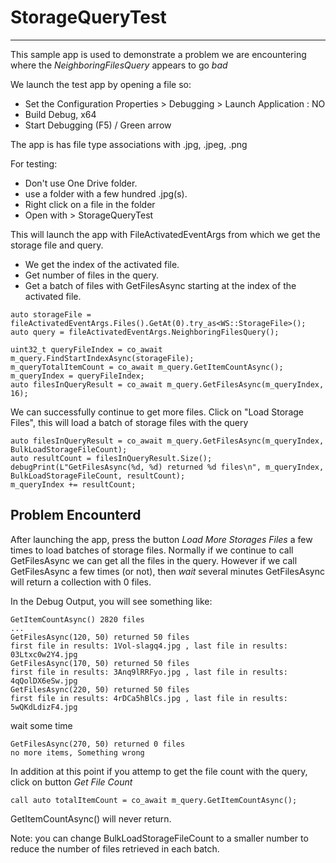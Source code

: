 # StorageQueryTest
------
This sample app is used to demonstrate a problem we are encountering where the *NeighboringFilesQuery* appears to go *bad*

We launch the test app by opening a file so:

* Set the Configuration Properties > Debugging > Launch Application : NO
* Build Debug, x64
* Start Debugging (F5) / Green arrow

The app is has file type associations with .jpg, .jpeg, .png

For testing:
* Don't use One Drive folder.
* use a folder with a few hundred .jpg(s).
* Right click on a file in the folder
* Open with > StorageQueryTest

This will launch the app with FileActivatedEventArgs from which we get the storage file and query.
* We get the index of the activated file.
* Get number of files in the query.
* Get a batch of files with GetFilesAsync starting at the index of the activated file.

```
auto storageFile = fileActivatedEventArgs.Files().GetAt(0).try_as<WS::StorageFile>();
auto query = fileActivatedEventArgs.NeighboringFilesQuery();

uint32_t queryFileIndex = co_await m_query.FindStartIndexAsync(storageFile);
m_queryTotalItemCount = co_await m_query.GetItemCountAsync();
m_queryIndex = queryFileIndex;
auto filesInQueryResult = co_await m_query.GetFilesAsync(m_queryIndex, 16);
```
We can successfully continue to get more files.
Click on "Load Storage Files", this will load a batch of storage files with the query
```
auto filesInQueryResult = co_await m_query.GetFilesAsync(m_queryIndex, BulkLoadStorageFileCount);
auto resultCount = filesInQueryResult.Size();
debugPrint(L"GetFilesAsync(%d, %d) returned %d files\n", m_queryIndex, BulkLoadStorageFileCount, resultCount);
m_queryIndex += resultCount;
```
## Problem Encounterd ##
After launching the app, press the button *Load More Storages Files* a few times to load batches of storage files.  Normally if we continue to call GetFilesAsync we can get all the files in the query. However if we call GetFilesAsync a few times (or not), then *wait* several minutes
GetFilesAsync will return a collection with 0 files. 

In the Debug Output, you will see something like:
```
GetItemCountAsync() 2820 files
...
GetFilesAsync(120, 50) returned 50 files
first file in results: 1Vol-slagq4.jpg , last file in results: 03Ltxc0w2Y4.jpg 
GetFilesAsync(170, 50) returned 50 files
first file in results: 3Anq9lRRFyo.jpg , last file in results: 4qQolDX6eSw.jpg 
GetFilesAsync(220, 50) returned 50 files
first file in results: 4rDCa5hBlCs.jpg , last file in results: 5wQKdLdizF4.jpg 

```
wait some time
```
GetFilesAsync(270, 50) returned 0 files
no more items, Something wrong
```
In addition at this point if you attemp to get the file count with the query, click on button *Get File Count*
```
call auto totalItemCount = co_await m_query.GetItemCountAsync();
```
GetItemCountAsync() will never return. 

Note: you can change BulkLoadStorageFileCount to a smaller number to reduce the number of files retrieved in each batch.
